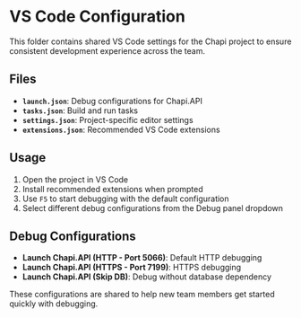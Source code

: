 # VS Code Configuration

This folder contains shared VS Code settings for the Chapi project to ensure consistent development experience across the team.

## Files

- **`launch.json`**: Debug configurations for Chapi.API
- **`tasks.json`**: Build and run tasks
- **`settings.json`**: Project-specific editor settings
- **`extensions.json`**: Recommended VS Code extensions

## Usage

1. Open the project in VS Code
2. Install recommended extensions when prompted
3. Use `F5` to start debugging with the default configuration
4. Select different debug configurations from the Debug panel dropdown

## Debug Configurations

- **Launch Chapi.API (HTTP - Port 5066)**: Default HTTP debugging
- **Launch Chapi.API (HTTPS - Port 7199)**: HTTPS debugging  
- **Launch Chapi.API (Skip DB)**: Debug without database dependency

These configurations are shared to help new team members get started quickly with debugging.
